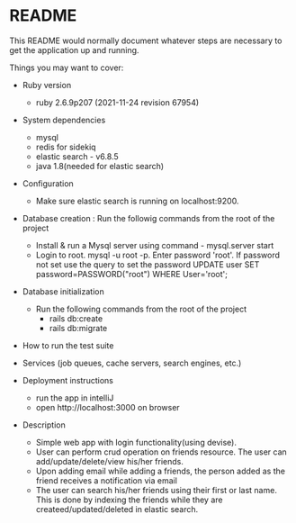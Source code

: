 # README

This README would normally document whatever steps are necessary to get the
application up and running.

Things you may want to cover:

* Ruby version
   - ruby 2.6.9p207 (2021-11-24 revision 67954)
* System dependencies
   - mysql
   - redis for sidekiq
   - elastic search - v6.8.5
   - java 1.8(needed for elastic search)
   
* Configuration
   - Make sure elastic search is running on localhost:9200.
  
* Database creation : Run the followig commands from the root of the project
   - Install & run a Mysql server using command - mysql.server start
   - Login to root. mysql -u root -p. Enter password 'root'. If password not set use the query to set the password
     UPDATE user SET password=PASSWORD("root") WHERE User='root';

* Database initialization
  - Run the following commands from the root of the project
    - rails db:create
    - rails db:migrate

* How to run the test suite

* Services (job queues, cache servers, search engines, etc.)

* Deployment instructions
   - run the app in intelliJ 
   - open http://localhost:3000 on browser
  
* Description
   - Simple web app with login functionality(using devise).
   - User can perform crud operation on friends resource. The user can add/update/delete/view his/her friends.
   - Upon adding email while adding a friends, the person added as the friend receives a notification via email
   - The user can search his/her friends using their first or last name. This is done by indexing the friends while they are createed/updated/deleted in elastic search. 
  
